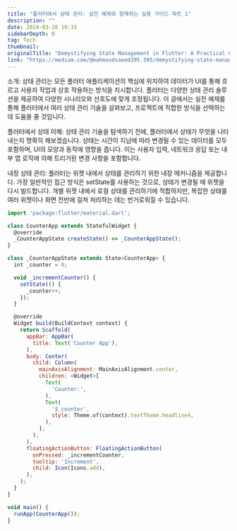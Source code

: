 ```yaml
---
title: "플러터에서 상태 관리: 실전 예제와 함께하는 실용 가이드 파트 1"
description: ""
date: 2024-03-28 19:33
sidebarDepth: 0
tag: Tech
thumbnail: 
originalTitle: "Demystifying State Management in Flutter: A Practical Guide with Examples Part 1"
link: "https://medium.com/@mahmoudsaeed395.395/demystifying-state-management-in-flutter-a-practical-guide-with-examples-part-1-c77eef75eca1"
---
```



소개: 상태 관리는 모든 플러터 애플리케이션의 핵심에 위치하여 데이터가 UI를 통해 흐르고 사용자 작업과 상호 작용하는 방식을 지시합니다. 플러터는 다양한 상태 관리 솔루션을 제공하여 다양한 시나리오와 선호도에 맞게 조정됩니다. 이 글에서는 실전 예제를 통해 플러터에서 여러 상태 관리 기술을 살펴보고, 프로젝트에 적합한 방식을 선택하는 데 도움을 줄 것입니다.

플러터에서 상태 이해: 상태 관리 기술을 탐색하기 전에, 플러터에서 상태가 무엇을 나타내는지 명확히 해보겠습니다. 상태는 시간이 지남에 따라 변경될 수 있는 데이터를 모두 포함하며, UI의 모양과 동작에 영향을 줍니다. 이는 사용자 입력, 네트워크 응답 또는 내부 앱 로직에 의해 트리거된 변경 사항을 포함합니다.

내장 상태 관리: 플러터는 위젯 내에서 상태를 관리하기 위한 내장 메커니즘을 제공합니다. 가장 일반적인 접근 방식은 setState를 사용하는 것으로, 상태가 변경될 때 위젯을 다시 빌드합니다. 개별 위젯 내에서 로컬 상태를 관리하기에 적합하지만, 복잡한 상태를 여러 위젯이나 화면 전반에 걸쳐 처리하는 데는 번거로워질 수 있습니다.

```js
import 'package:flutter/material.dart';

class CounterApp extends StatefulWidget {
  @override
  _CounterAppState createState() => _CounterAppState();
}

class _CounterAppState extends State<CounterApp> {
  int _counter = 0;

  void _incrementCounter() {
    setState(() {
      _counter++;
    });
  }

  @override
  Widget build(BuildContext context) {
    return Scaffold(
      appBar: AppBar(
        title: Text('Counter App'),
      ),
      body: Center(
        child: Column(
          mainAxisAlignment: MainAxisAlignment.center,
          children: <Widget>[
            Text(
              'Counter:',
            ),
            Text(
              '$_counter',
              style: Theme.of(context).textTheme.headline4,
            ),
          ],
        ),
      ),
      floatingActionButton: FloatingActionButton(
        onPressed: _incrementCounter,
        tooltip: 'Increment',
        child: Icon(Icons.add),
      ),
    );
  }
}

void main() {
  runApp(CounterApp());
}
```